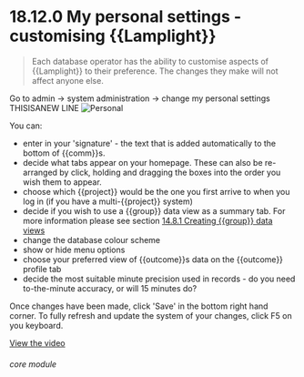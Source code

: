 # 18.12.0    My personal settings - customising {{Lamplight}}

> Each database operator has the ability to customise aspects of {{Lamplight}} to their preference. The changes they make will not affect anyone else. 

Go to admin -> system administration -> change my personal settings THISISANEW LINE
![Personal]({{imgpath}}189a.png)

 You can:

  * enter in your 'signature' - the text that is added automatically to the bottom of {{comm}}s. 
  * decide what tabs appear on your homepage. These can also be re-arranged by click, holding and dragging the boxes into the order you wish them to appear. 
  * choose which {{project}} would be the one you first arrive to when you log in (if you have a multi-{{project}} system)
  * decide if you wish to use a {{group}} data view as a summary tab. For more information please see section [14.8.1  Creating {{group}} data views](/help/index/v/{{version}}/p/14.8.1) 
  * change the database colour scheme 
  * show or hide menu options
  * choose your preferred view of {{outcome}}s data on the {{outcome}} profile tab
  * decide the most suitable minute precision used in records - do you need to-the-minute accuracy, or will 15 minutes do?

Once changes have been made, click 'Save' in the bottom right hand corner. To fully refresh and update the system of your changes, click F5 on you keyboard. 

[View the video](/help/video/id/37)
###### core module

